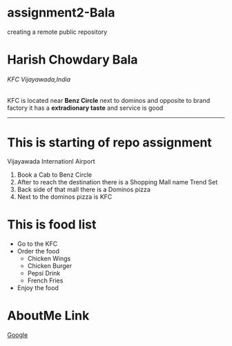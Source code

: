 # assignment2-Bala
creating a remote public  repository

# Harish Chowdary Bala
###### KFC Vijayawada,India
KFC is located near **Benz Circle** next to dominos and opposite to brand factory it has a **extradionary taste** and service is good

---

# This is starting of repo assignment 
Vijayawada Internationl Airport
1. Book a Cab to Benz Circle
2. After to reach the destination there is a Shopping Mall name Trend Set
3. Back side of that mall there is a Dominos pizza
4. Next to the dominos pizza is KFC

# This is food list
* Go to the KFC
* Order the food 
    * Chicken Wings
    * Chicken Burger
    * Pepsi Drink   
    * French Fries
* Enjoy the food

# AboutMe Link
[Google](https://github.com/Harish6600/assignment2-Bala/blob/main/README.md)